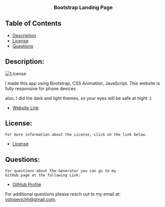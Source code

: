 <p align="center">
  <h3 align="center">Bootstrap Landing Page</h3>

  ## Table of Contents
- [Description](#description)
- [License](#license) 
- [Questions](#questions)

## Description:
![License](https://img.shields.io/badge/License--blue.svg "License Badge")

I made this app using Bootstrap, CSS Animation, JavaScript. This website is fully responsive for phone devices 

   also, I did the dark and light themes, so your eyes will be safe at night :)

- [Website Link](https://volosevych.github.io/Bootstrap-Landing-Page/)

## License:
    For more information about the License, click on the link below.
    
- [License](https://opensource.org/licenses/)

## Questions:
    For questions about the Generator you can go to my 
    GitHub page at the following Link: 
- [GitHub Profile](https://github.com/volosevych)

For additional questions please reach out to my email at: volosevichh@gmail.com.

